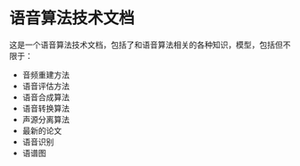# 语音算法技术文档

这是一个语音算法技术文档，包括了和语音算法相关的各种知识，模型，包括但不限于：
- 音频重建方法  
- 语音评估方法  
- 语音合成算法  
- 语音转换算法
- 声源分离算法
- 最新的论文  
- 语音识别  
- 语谱图  
